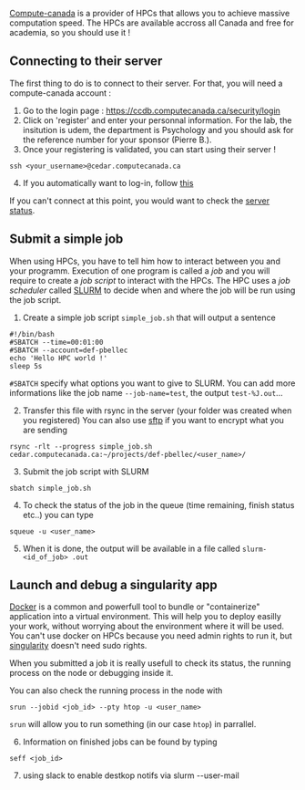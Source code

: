 [Compute-canada](https://www.computecanada.ca/home/) is a provider of HPCs that allows you to achieve massive computation speed. 
The HPCs are available accross all Canada and free for academia, so you should use it !

## Connecting to their server
The first thing to do is to connect to their server. 
For that, you will need a compute-canada account : 
1. Go to the login page : https://ccdb.computecanada.ca/security/login
2. Click on 'register' and enter your personnal information. For the lab, the insitution is udem, the department is Psychology and  you should ask for the reference number for your sponsor (Pierre B.).
3. Once your registering is validated, you can start using their server !
```
ssh <your_username>@cedar.computecanada.ca
```

4. If you automatically want to log-in, follow [this](https://github.com/SIMEXP/tutorials/blob/master/ssh_connection/Connect_with_ssh.md)

If you can't connect at this point, you would want to check the [server status](https://status.computecanada.ca/).

## Submit a simple job

When using HPCs, you have to tell him how to interact between you and your programm. 
Execution of one program is called a *job* and you will require to create a *job script* to interact with the HPCs.
The HPC uses a *job scheduler* called [SLURM](https://slurm.schedmd.com/) to decide when and where the job will be run using the job script.

1. Create a simple job script `simple_job.sh` that will output a sentence

```
#!/bin/bash
#SBATCH --time=00:01:00
#SBATCH --account=def-pbellec
echo 'Hello HPC world !'
sleep 5s
```
`#SBATCH` specify what options you want to give to SLURM.
You can add more informations like the job name `--job-name=test`, the output `test-%J.out`...

2. Transfer this file with rsync in the server (your folder was created when you registered)
You can also use [sftp](https://docs.computecanada.ca/wiki/Transferring_data) if you want to encrypt what you are sending
```
rsync -rlt --progress simple_job.sh cedar.computecanada.ca:~/projects/def-pbellec/<user_name>/
```

3. Submit the job script with SLURM
```
sbatch simple_job.sh
```

4. To check the status of the job in the queue (time remaining, finish status etc..) you can type
```
squeue -u <user_name>
```

5. When it is done, the output will be available in a file called `slurm-<id_of_job>
.out`

## Launch and debug a singularity app

[Docker](https://docs.docker.com/) is a common and powerfull tool to bundle or "containerize" application into a virtual environment. This will help you to deploy easilly your work, without worrying about the environment where it will be used.
You can't use docker on HPCs because you need admin rights to run it, but [singularity](http://singularity.lbl.gov/) doesn't need sudo rights.

When you submitted a job it is really usefull to check its status, the running process on the node or debugging inside it.



You can also check the running process in the node with
```
srun --jobid <job_id> --pty htop -u <user_name>
```
`srun` will allow you to run something (in our case `htop`) in parrallel.


6. Information on finished jobs can be found by typing
```
seff <job_id>
```
7. using slack to enable destkop notifs via slurm --user-mail
